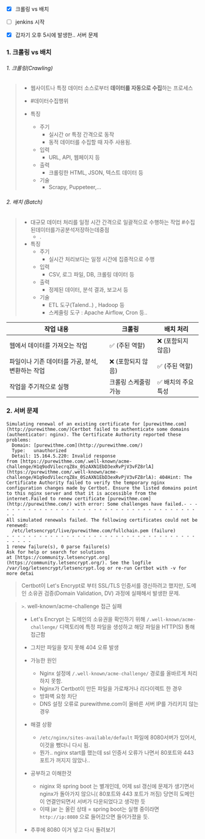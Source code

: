 
- [x] 크롤링 vs 배치
- [ ] jenkins 시작
- [x] 갑자기 오후 5시에 발생한.. 서버 문제



### 1. 크롤링 vs 배치
###### 1. 크롤링(Crawling)
> 	- 웹사이트나 특정 데이터 소스로부터 **데이터를 자동으로 수집**하는 프로세스
> 	- #데이터수집행위
> 	 
> 	- 특징
> 		- 주기
> 			- 실시간 or 특정 간격으로 동작
> 			- 동적 데이터를 수집할 때 자주 사용됨.
> 		- 입력 
> 			- URL, API, 웹페이지 등
> 		- 출력
> 			- 크롤링한 HTML, JSON, 텍스트 데이터 등
> 		- 기술
> 			- Scrapy, Puppeteer,...

###### 2. 배치 (Batch)
>	- 대규모 데이터 처리를 일정 시간 간격으로 일괄적으로 수행하는 작업
>	#수집된데이터를가공분석저장하는데중점
>		- .
>	- 특징
>		- 주기 
>			- 실시간 처리보다는 일정 시간에 집중적으로 수행
>		- 입력
>			- CSV, 로그 파일, DB,  크롤링 데이터 등
>		- 출력
>			- 정제된 데이터, 분석 결과, 보고서 등
>		- 기술
>			- ETL 도구(Talend..) , Hadoop 등
>			- 스케줄링 도구 : Apache Airflow, Cron 등..


| 작업 내용                        | 크롤링         | 배치 처리       |
| ---------------------------- | ----------- | ----------- |
| 웹에서 데이터를 가져오는 작업             | ✅ (주된 역할)   | ❌ (포함되지 않음) |
| 파일이나 기존 데이터를 가공, 분석, 변환하는 작업 | ❌ (포함되지 않음) | ✅ (주된 역할)   |
| 작업을 주기적으로 실행                 | 크롤링 스케줄링 가능 | ✅ 배치의 주요 특성 |


### 2. 서버 문제
```
Simulating renewal of an existing certificate for [purewithme.com](http://purewithme.com/)Certbot failed to authenticate some domains (authenticator: nginx). The Certificate Authority reported these problems:  
  Domain: [purewithme.com](http://purewithme.com/)  
  Type:   unauthorized  
  Detail: 15.164.5.220: Invalid response from [https://purewithme.com/.well-known/acme-challenge/H1q9odVilecrqZ8x_0SzAXN1EbD3exRvPjV3vFZ8rlA](https://purewithme.com/.well-known/acme-challenge/H1q9odVilecrqZ8x_0SzAXN1EbD3exRvPjV3vFZ8rlA): 404Hint: The Certificate Authority failed to verify the temporary nginx configuration changes made by Certbot. Ensure the listed domains point to this nginx server and that it is accessible from the internet.Failed to renew certificate [purewithme.com](http://purewithme.com/) with error: Some challenges have failed.- - - - - - - - - - - - - - - - - - - - - - - - - - - - - - - - - - - - - - - -  
All simulated renewals failed. The following certificates could not be renewed:  
  /etc/letsencrypt/live/purewithme.com/fullchain.pem (failure)  
- - - - - - - - - - - - - - - - - - - - - - - - - - - - - - - - - - - - - - - -  
1 renew failure(s), 0 parse failure(s)  
Ask for help or search for solutions at [https://community.letsencrypt.org](https://community.letsencrypt.org/). See the logfile /var/log/letsencrypt/letsencrypt.log or re-run Certbot with -v for more detai
```
> Certbot이 Let's Encrypt로 부터 SSL/TLS 인증서를 갱신하려고 했지만, 도메인 소유권 검증(Domain Validation, DV) 과정에 실패해서 발생한 문제.

> `>`. well-known/acme-challenge 접근 실패
> 	- Let's Encrypt 는 도메인의 소유권을 확인하기 위해 `/.well-known/acme-challenge/` 디렉토리에 특정 파일을 생성하고 해당 파일을 HTTP(S) 통해 접근함
> 	- 그치만 파일을 찾지 못해 404 오류 발생
> 	
> 	- 가능한 원인
> 		- Nginx 설정에  `/.well-known/acme-challenge/` 경로를 올바르게 처리하지 못함.
> 		- Nginx가 Certbot이 만든 파일을 가로채거나 리다이렉트 한 경우
> 		- 방화벽 요청 차단
> 		- DNS 설정 오류로 purewithme.com이 올바른 서버 IP를 가리키지 않는 경우
> 		  
> 	- 해결 상황
> 		- `/etc/nginx/sites-available/default` 파일에 8080서버가 있어서, 이것을 뺐더니 다시 됨.
> 		- 뭔가.. nginx start를 했는데 ssl 인증서 오류가 나면서 80포트와 443 포트가 꺼지지 않았나..
> 		  
> 	- 공부하고 이해한것 
> 		- niginx 와 spring boot 는 별개인데, 어제 ssl 갱신에 문제가 생기면서 nginx가 돌아가지 않으니( 80포트와 443 포트가 꺼짐) 당연히 도메인 이 연결안되면서 서버가 다운되었다고 생각한 듯
> 		- 이때 jar 는 올린 상태 = spring boot는 실행 중이라면 `http://ip:8080` 으로 들어갔으면 들어가졌을 듯.
> 		  
> 	- 추후에 8080 이거 넣고 다시 돌려보기



